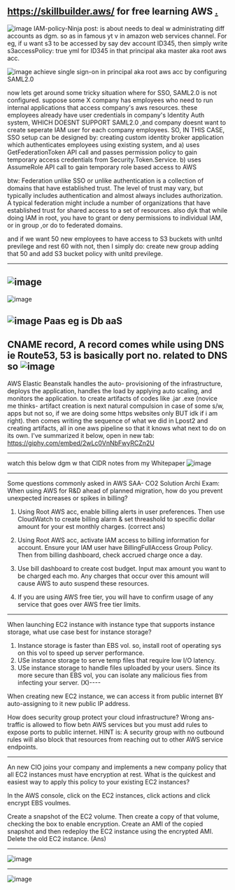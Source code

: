 https://skillbuilder.aws/  for free learning AWS [.](https://gist.github.com/AWScommunity/33ab6119dcdeffa149f245f3257fd889#comments)
---
![image](https://user-images.githubusercontent.com/109033173/185743047-ca90154f-f832-4145-a1bc-14b968c20a39.png)
IAM-policy-Ninja post: is about needs to deal w administrating diff accounts as dgm. so as in famous yt v in amazon web services channel. 
For eg, if u want s3 to be accessed by say dev account ID345, then simply write s3accessPolicy: true yml for ID345 in that principal aka master aka root aws acc. 

![image](https://user-images.githubusercontent.com/109033173/185743032-f91f0896-ec79-4c3a-8008-355e06bde191.png)
achieve single sign-on in principal aka root aws acc by configuring SAML2.0

now lets get around some tricky situation where for SSO, SAML2.0 is not configured. 
suppose some X company has employees who need to run internal applications that access company's aws resources. these employees already have user credentials in company's Identity Auth system, WHICH DOESNT SUPPORT SAML2.0 ,and company doesnt want to create seperate IAM user for each company employees.
    SO, IN THIS CASE, SSO setup can be designed by:
 creating custom identity broker application which authenticates employees using existing system, and 
a) uses GetFederationToken API call and passes permission policy to gain temporary access credentials from Security.Token.Service.
b) uses AssumeRole API call to gain temporary role based access to AWS

btw: Federation unlike SSO or unlike authentication is a collection of domains that have established trust. The level of trust may vary, but typically includes authentication and almost always includes authorization. A typical federation might include a number of organizations that have established trust for shared access to a set of resources.
also dyk that while doing IAM in root, you have to grant or deny permissions to individual IAM, or in group ,or do to federated domains.
    
and if we want 50 new employees to have access to S3 buckets with unltd previlege and rest 60 with not, then I simply do: 
create new group adding that 50 and add S3 bucket policy with unltd previlege.

---
![image](https://user-images.githubusercontent.com/109033173/180044421-2a5284ba-5783-4e38-a19c-130fa906bf25.png)
---
![image](https://user-images.githubusercontent.com/109033173/183808397-daf854b3-6494-4951-8612-cb8df8cf1cac.png)

![image](https://user-images.githubusercontent.com/109033173/185548155-b630d80d-5424-4a56-acd9-85080b390e9b.png) Paas eg is Db aaS
---

CNAME record, A record comes while using DNS ie Route53, 53 is basically port no. related to DNS so
![image](https://user-images.githubusercontent.com/109033173/185548275-db84c85b-180b-4c68-b072-b81e1c76b0d4.png)
---

AWS Elastic Beanstalk handles the auto- provisioning of the infrastructure, deploys the application, handles the load by applying auto scaling, and monitors the application.                             to create artifacts of codes like .jar .exe (novice me thinks- artifact creation is next natural compulsion in case of some s/w, apps but not so, if we are doing some https websites only BUT idk if i am right). then comes writing the sequence of what we did in Lpost2 and creating artifacts, all in one aws pipeline so that it knows what next to do on its own. I've summarized it below, open in new tab: https://giphy.com/embed/2wLc0VnNbFwyRCZn2U

---
watch this below dgm w that CIDR notes from my Whitepaper
![image](https://user-images.githubusercontent.com/109033173/183240652-76f9f489-b36b-4b9c-952a-49189d5c789c.png)

---
Some questions commonly asked in AWS SAA- CO2 Solution Archi Exam:
When using AWS for R&D ahead of planned migration, how do you prevent unexpected increases or spikes in billing?
1.  Using Root AWS acc, enable billing alerts in user preferences. Then use CloudWatch to create billing alarm & set threashold to specific dollar amount for your est monthly charges.  (correct ans)

2.  Using Root AWS acc, activate IAM access to billing information for account. Ensure your IAM user have BillingFullAccess Group Policy. Then from billing dashboard, check accrued charge once a day.

3.  Use bill dashboard to create cost budget. Input max amount you want to be charged each mo. Any charges that occur over this amount will cause AWS to auto suspend these resources.

4.  If you are using AWS free tier, you will have to confirm usage of any service that goes over AWS free tier limits.
---
When launching EC2 instance with instance type that supports instance storage, what use case best for instance storage?
1. Instance storage is faster than EBS vol. so, install root of operating sys on this vol to speed up server performance.
2. USe instance storage to serve temp files that require low I/O latency.
3. USe instance storage to handle files uploaded by your users. Since its more secure than EBS vol, you can isolate any malicious fies from infecting your server. (X)----
 
When creating new EC2 instance, we can access it from public internet BY auto-assigning to it new public IP address.

How does security group protect your cloud infrastructure? Wrong ans- traffic is allowed to flow betn AWS services but you must add rules to expose ports to public internet. HINT is: A security group with no outbound rules will also block that resources from reaching out to other AWS service endpoints. 

---

An new CIO joins your company and implements a new company policy that all EC2 instances must have encryption at rest. What is the quickest and easiest way to apply this policy to your existing EC2 instances?

In the AWS console, click on the EC2 instances, click actions and click encrypt EBS voulmes.

Create a snapshot of the EC2 volume. Then create a copy of that volume, checking the box to enable encryption. Create an AMI of the copied snapshot and then redeploy the EC2 instance using the encrypted AMI. Delete the old EC2 instance. (Ans)

---

![image](https://user-images.githubusercontent.com/109033173/185744148-641cc589-3683-4f04-a698-7a15efad02a0.png)

---
![image](https://user-images.githubusercontent.com/109033173/185744444-ed1e7198-e582-4199-b1a2-a7dc6970eae6.png)
